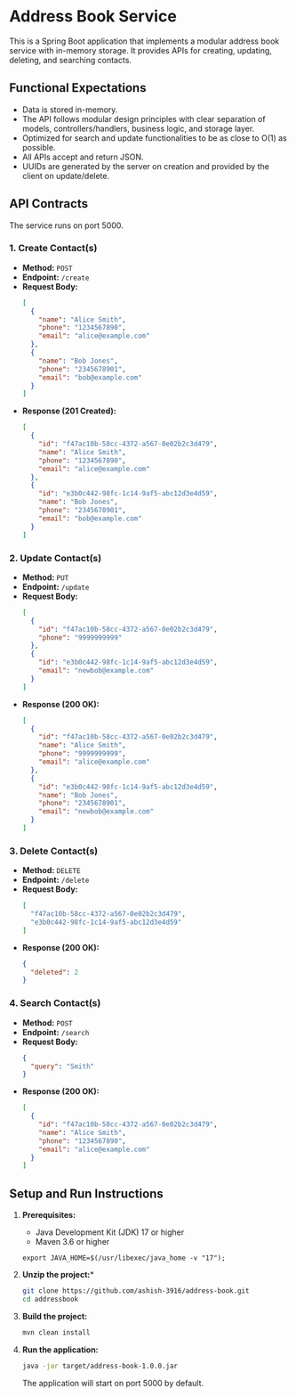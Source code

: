 # Address Book Service

This is a Spring Boot application that implements a modular address book service with in-memory storage. It provides APIs for creating, updating, deleting, and searching contacts.

## Functional Expectations

- Data is stored in-memory.
- The API follows modular design principles with clear separation of models, controllers/handlers, business logic, and storage layer.
- Optimized for search and update functionalities to be as close to O(1) as possible.
- All APIs accept and return JSON.
- UUIDs are generated by the server on creation and provided by the client on update/delete.

## API Contracts

The service runs on port 5000.

### 1. Create Contact(s)

- **Method:** `POST`
- **Endpoint:** `/create`
- **Request Body:**
  ```json
  [
    {
      "name": "Alice Smith",
      "phone": "1234567890",
      "email": "alice@example.com"
    },
    {
      "name": "Bob Jones",
      "phone": "2345678901",
      "email": "bob@example.com"
    }
  ]
  ```
- **Response (201 Created):**
  ```json
  [
    {
      "id": "f47ac10b-58cc-4372-a567-0e02b2c3d479",
      "name": "Alice Smith",
      "phone": "1234567890",
      "email": "alice@example.com"
    },
    {
      "id": "e3b0c442-98fc-1c14-9af5-abc12d3e4d59",
      "name": "Bob Jones",
      "phone": "2345678901",
      "email": "bob@example.com"
    }
  ]
  ```

### 2. Update Contact(s)

- **Method:** `PUT`
- **Endpoint:** `/update`
- **Request Body:**
  ```json
  [
    {
      "id": "f47ac10b-58cc-4372-a567-0e02b2c3d479",
      "phone": "9999999999"
    },
    {
      "id": "e3b0c442-98fc-1c14-9af5-abc12d3e4d59",
      "email": "newbob@example.com"
    }
  ]
  ```
- **Response (200 OK):**
  ```json
  [
    {
      "id": "f47ac10b-58cc-4372-a567-0e02b2c3d479",
      "name": "Alice Smith",
      "phone": "9999999999",
      "email": "alice@example.com"
    },
    {
      "id": "e3b0c442-98fc-1c14-9af5-abc12d3e4d59",
      "name": "Bob Jones",
      "phone": "2345678901",
      "email": "newbob@example.com"
    }
  ]
  ```

### 3. Delete Contact(s)

- **Method:** `DELETE`
- **Endpoint:** `/delete`
- **Request Body:**
  ```json
  [
    "f47ac10b-58cc-4372-a567-0e02b2c3d479",
    "e3b0c442-98fc-1c14-9af5-abc12d3e4d59"
  ]
  ```
- **Response (200 OK):**
  ```json
  {
    "deleted": 2
  }
  ```

### 4. Search Contact(s)

- **Method:** `POST`
- **Endpoint:** `/search`
- **Request Body:**
  ```json
  {
    "query": "Smith"
  }
  ```
- **Response (200 OK):**
  ```json
  [
    {
      "id": "f47ac10b-58cc-4372-a567-0e02b2c3d479",
      "name": "Alice Smith",
      "phone": "1234567890",
      "email": "alice@example.com"
    }
  ]
  ```

## Setup and Run Instructions

1.  **Prerequisites:**
    * Java Development Kit (JDK) 17 or higher
    * Maven 3.6 or higher
    ```jdk 17
    export JAVA_HOME=$(/usr/libexec/java_home -v "17");
    ```

2.  **Unzip the project:***
    ```bash
    git clone https://github.com/ashish-3916/address-book.git
    cd addressbook
    ```

3.  **Build the project:**
    ```bash
    mvn clean install
    ```

4.  **Run the application:**
    ```bash
    java -jar target/address-book-1.0.0.jar
    ```
    The application will start on port 5000 by default.

